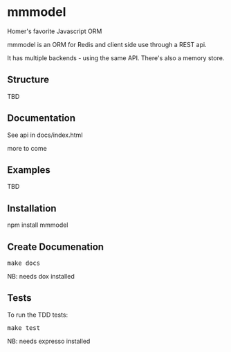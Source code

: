 mmmodel
======

Homer's favorite Javascript ORM

mmmodel is an ORM for Redis and client side use through a REST api. 

It has multiple backends - using the same API. There's also a memory store.

Structure
---

TBD

Documentation
----

See api in docs/index.html

more to come

Examples
--------

TBD

Installation
------

npm install mmmodel

Create Documenation
-------

<pre>make docs</pre>

NB: needs dox installed

Tests
----

To run the TDD tests:
<pre>
make test
</pre>

NB: needs expresso installed